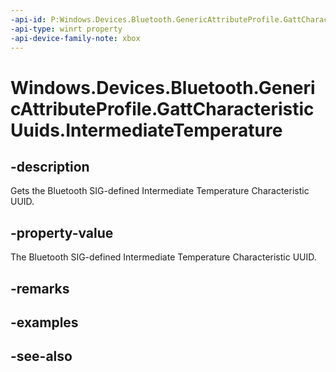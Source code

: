 ```yaml
---
-api-id: P:Windows.Devices.Bluetooth.GenericAttributeProfile.GattCharacteristicUuids.IntermediateTemperature
-api-type: winrt property
-api-device-family-note: xbox
---
```


<!-- Property syntax
public System.Guid IntermediateTemperature { get; }
-->

# Windows.Devices.Bluetooth.GenericAttributeProfile.GattCharacteristicUuids.IntermediateTemperature

## -description
Gets the Bluetooth SIG-defined Intermediate Temperature Characteristic UUID.

## -property-value
The Bluetooth SIG-defined Intermediate Temperature Characteristic UUID.

## -remarks

## -examples

## -see-also
